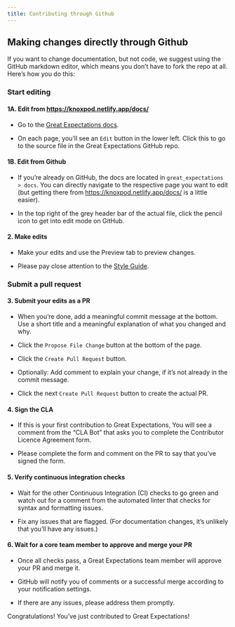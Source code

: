 ```yaml
---
title: Contributing through Github
---
```


## Making changes directly through Github

If you want to change documentation, but not code, we suggest using the GitHub markdown editor, which means you don’t have to fork the repo at all. Here’s how you do this:

### Start editing

#### 1A. Edit from https://knoxpod.netlify.app/docs/

* Go to the [Great Expectations docs](https://knoxpod.netlify.app/docs/).

* On each page, you’ll see an `Edit` button in the lower left. Click this to go to the source file in the Great Expectations GitHub repo.

#### 1B. Edit from Github

* If you’re already on GitHub, the docs are located in `great_expectations > docs`. You can directly navigate to the respective page you want to edit (but getting there from https://knoxpod.netlify.app/docs/ is a little easier).

* In the top right of the grey header bar of the actual file, click the pencil icon to get into edit mode on GitHub.

#### 2. Make edits

* Make your edits and use the Preview tab to preview changes.

* Please pay close attention to the [Style Guide](/docs/contributing/contributing-style).

### Submit a pull request

#### 3. Submit your edits as a PR

* When you’re done, add a meaningful commit message at the bottom. Use a short title and a meaningful explanation of what you changed and why.

* Click the `Propose File Change` button at the bottom of the page.

* Click the `Create Pull Request` button.

* Optionally: Add comment to explain your change, if it’s not already in the commit message.

* Click the next `Create Pull Request` button to create the actual PR.

#### 4. Sign the CLA

* If this is your first contribution to Great Expectations, You will see a comment from the “CLA Bot” that asks you to complete the Contributor Licence Agreement form.

* Please complete the form and comment on the PR to say that you’ve signed the form.

#### 5. Verify continuous integration checks

* Wait for the other Continuous Integration (CI) checks to go green and watch out for a comment from the automated linter that checks for syntax and formatting issues.

* Fix any issues that are flagged. (For documentation changes, it’s unlikely that you’ll have any issues.)

#### 6. Wait for a core team member to approve and merge your PR

* Once all checks pass, a Great Expectations team member will approve your PR and merge it.

* GitHub will notify you of comments or a successful merge according to your notification settings.

* If there are any issues, please address them promptly.

Congratulations! You’ve just contributed to Great Expectations!


